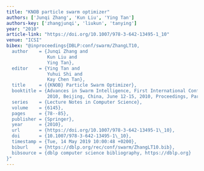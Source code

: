 ```yaml
---
title: "KNOB particle swarm optimizer"
authors: ['Junqi Zhang', 'Kun Liu', 'Ying Tan']
authors-key: ['zhangjunqi', 'liukun', 'tanying']
year: "2010"
article-link: "https://doi.org/10.1007/978-3-642-13495-1_10"
venue: "ICSI"
bibex: "@inproceedings{DBLP:conf/swarm/ZhangLT10,
  author    = {Junqi Zhang and
               Kun Liu and
               Ying Tan},
  editor    = {Ying Tan and
               Yuhui Shi and
               Kay Chen Tan},
  title     = {{KNOB} Particle Swarm Optimizer},
  booktitle = {Advances in Swarm Intelligence, First International Conference, {ICSI}
               2010, Beijing, China, June 12-15, 2010, Proceedings, Part {I}},
  series    = {Lecture Notes in Computer Science},
  volume    = {6145},
  pages     = {78--85},
  publisher = {Springer},
  year      = {2010},
  url       = {https://doi.org/10.1007/978-3-642-13495-1\_10},
  doi       = {10.1007/978-3-642-13495-1\_10},
  timestamp = {Tue, 14 May 2019 10:00:48 +0200},
  biburl    = {https://dblp.org/rec/conf/swarm/ZhangLT10.bib},
  bibsource = {dblp computer science bibliography, https://dblp.org}
}"
---
```

